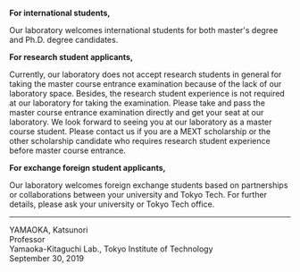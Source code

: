 **For international students,**

Our laboratory welcomes international students for both master's degree and Ph.D. degree candidates.

**For research student applicants,**

Currently, our laboratory does not accept research students in general for taking the master course entrance examination because of the lack of our laboratory space. Besides, the research student experience is not required at our laboratory for taking the examination. Please take and pass the master course entrance examination directly and get your seat at our laboratory.
We look forward to seeing you at our laboratory as a master course student.
Please contact us if you are a MEXT scholarship or the other scholarship candidate who requires research student experience before master course entrance.

**For exchange foreign student applicants,**

Our laboratory welcomes foreign exchange students based on partnerships or collaborations between your university and Tokyo Tech. For further details, please ask your university or Tokyo Tech office.

---

YAMAOKA, Katsunori  
Professor  
Yamaoka-Kitaguchi Lab., Tokyo Institute of Technology  
September 30, 2019
